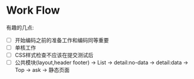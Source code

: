 # Work Flow

有趣的几点:

- [ ] 开始编码之前的准备工作和编码同等重要
- [ ] 单核工作
- [ ] CSS样式检查不应该在提交测试后
- [ ] 公共模块(layout,header footer) → List → detail:no-data → detail:data → Top → ask → 静态页面
